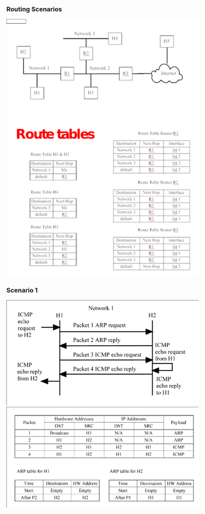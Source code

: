 

### Routing Scenarios

![network](network.png)
![routes](table.png)


### Scenario 1

![time](scen1_time.png)
![packets](scen1_packet.png)



